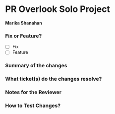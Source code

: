 # PR Overlook Solo Project
**Marika Shanahan**

### Fix or Feature?

- [ ] Fix
- [ ] Feature

### Summary of the changes



### What ticket(s) do the changes resolve?



### Notes for the Reviewer



### How to Test Changes?

